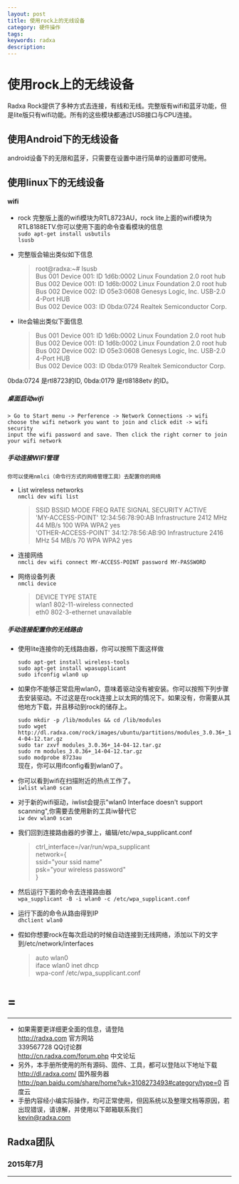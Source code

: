 ```yaml
---
layout: post
title: 使用rock上的无线设备  
category: 硬件操作
tags: 
keywords: radxa
description: 
---
```


# 使用rock上的无线设备  

Radxa Rock提供了多种方式去连接，有线和无线。完整版有wifi和蓝牙功能，但是lite版只有wifi功能。所有的这些模块都通过USB接口与CPU连接。  

## 使用Android下的无线设备  

android设备下的无限和蓝牙，只需要在设置中进行简单的设置即可使用。

## 使用linux下的无线设备  

#### wifi

* rock 完整版上面的wifi模块为RTL8723AU，rock lite上面的wifi模块为RTL8188ETV.你可以使用下面的命令查看模块的信息  
	`sudo apt-get install usbutils`  
	`lsusb`  

* 完整版会输出类似如下信息
	> root@radxa:~# lsusb  
   	Bus 001 Device 001: ID 1d6b:0002 Linux Foundation 2.0 root hub  
   	Bus 002 Device 001: ID 1d6b:0002 Linux Foundation 2.0 root hub  
   	Bus 002 Device 002: ID 05e3:0608 Genesys Logic, Inc. USB-2.0 4-Port HUB  
   	Bus 002 Device 003: ID 0bda:0724 Realtek Semiconductor Corp.  

* lite会输出类似下面信息
	> Bus 001 Device 001: ID 1d6b:0002 Linux Foundation 2.0 root hub   
   	Bus 002 Device 001: ID 1d6b:0002 Linux Foundation 2.0 root hub   
  	Bus 002 Device 002: ID 05e3:0608 Genesys Logic, Inc. USB-2.0 4-Port HUB   
   	Bus 002 Device 003: ID 0bda:0179 Realtek Semiconductor Corp.   

0bda:0724 是rtl8723的ID, 0bda:0179 是rtl8188etv 的ID。  

##### 桌面启动wifi  

	> Go to Start menu -> Perference -> Network Connections -> wifi  
	choose the wifi network you want to join and click edit -> wifi security  
	input the wifi password and save. Then click the right corner to join your wifi network  

##### 手动连接WIFI管理  

	你可以使用nmlci（命令行方式的网络管理工具）去配置你的网络  

* List wireless networks  
	`nmcli dev wifi list`  

	> SSID                              BSSID               MODE             FREQ       RATE   		SIGNAL    SECURITY   ACTIVE  
	'MY-ACCESS-POINT'                 12:34:56:78:90:AB   Infrastructure   2412 MHz   44 MB/s    		100      WPA   WPA2   yes  
	'OTHER-ACCESS-POINT'              34:12:78:56:AB:90   Infrastructure   2416 MHz   54 MB/s    		70       WPA   WPA2   yes  

* 连接网络  
	`nmcli dev wifi connect MY-ACCESS-POINT password MY-PASSWORD`  

* 网络设备列表  
	`nmcli device`  
	> DEVICE     TYPE              STATE        
	wlan1      802-11-wireless   connected    
	eth0       802-3-ethernet    unavailable  

##### 手动连接配置你的无线路由  

* 使用lite连接你的无线路由器，你可以按照下面这样做  

   `sudo apt-get install wireless-tools`  
   `sudo apt-get install wpasupplicant`  
   `sudo ifconfig wlan0 up`  

* 如果你不能够正常启用wlan0，意味着驱动没有被安装。你可以按照下列步骤去安装驱动。不过这是在rock连接上以太网的情况下。如果没有，你需要从其他地方下载，并且移动到rock的储存上。  

   `sudo mkdir -p /lib/modules && cd /lib/modules`  
   `sudo wget http://dl.radxa.com/rock/images/ubuntu/partitions/modules_3.0.36+_14-04-12.tar.gz`  
   `sudo tar zxvf modules_3.0.36+_14-04-12.tar.gz`  
   `sudo rm modules_3.0.36+_14-04-12.tar.gz`  
   `sudo modprobe 8723au`  
现在，你可以用ifconfig看到wlan0了。  

* 你可以看到wifi在扫描附近的热点工作了。  
   `iwlist wlan0 scan`  

* 对于新的wifi驱动，iwlist会提示"wlan0 Interface doesn't support scanning",你需要去使用新的工具iw替代它  
   `iw dev wlan0 scan`  

* 我们回到连接路由器的步骤上，编辑/etc/wpa_supplicant.conf  

   > ctrl_interface=/var/run/wpa_supplicant  
   network={  
   	ssid="your ssid name"  
   	psk="your wireless password"  
   }  

* 然后运行下面的命令去连接路由器  
	`wpa_supplicant -B -i wlan0 -c /etc/wpa_supplicant.conf `  


* 运行下面的命令从路由得到IP  
	`dhclient wlan0`  

* 假如你想要rock在每次启动的时候自动连接到无线网络，添加以下的文字到/etc/network/interfaces  
	> auto wlan0  
 	  iface wlan0 inet dhcp  
  	 wpa-conf /etc/wpa_supplicant.conf  


=
=

--------------------------------------------------------------------
* 如果需要更详细更全面的信息，请登陆  
	http://radxa.com  						官方网站  
	339567728         						QQ讨论群  
	http://cn.radxa.com/forum.php					中文论坛  
* 另外，本手册所使用的所有源码、固件、工具，都可以登陆以下地址下载  
	http://dl.radxa.com/                             	      国外服务器  
	http://pan.baidu.com/share/home?uk=3108273493#category/type=0	 百度云  
* 手册内容经小编实际操作，均可正常使用，但因系统以及整理文档等原因，若出现错误，请谅解，并使用以下邮箱联系我们  
	kevin@radxa.com  

## Radxa团队  

### 2015年7月  
--------------------------------------------------------------------

